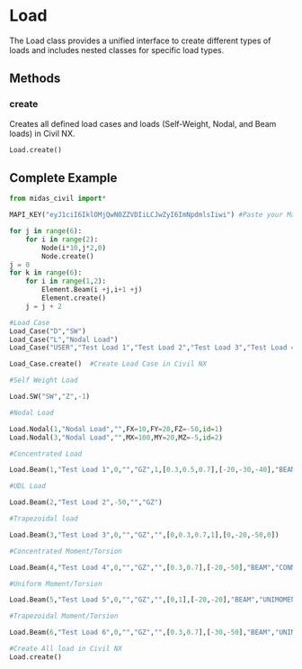 # Load

The Load class provides a unified interface to create different types of loads and includes nested classes for specific load types.

## Methods

### create
Creates all defined load cases and loads (Self-Weight, Nodal, and Beam loads) in Civil NX.

```py
Load.create()
```


## Complete Example

```py
from midas_civil import*

MAPI_KEY("eyJ1ciI6IklOMjQwN0ZZVDIiLCJwZyI6ImNpdmlsIiwi") #Paste your Mapi Key

for j in range(6):
    for i in range(2):
        Node(i*10,j*2,0)
        Node.create()
j = 0
for k in range(6):   
    for i in range(1,2):
        Element.Beam(i +j,i+1 +j)
        Element.create()
    j = j + 2

#Load Case
Load_Case("D","SW")
Load_Case("L","Nodal Load")
Load_Case("USER","Test Load 1","Test Load 2","Test Load 3","Test Load 4","Test Load 5","Test Load 6")

Load_Case.create()  #Create Load Case in Civil NX

#Self Weight Load

Load.SW("SW","Z",-1)

#Nodal Load

Load.Nodal(1,"Nodal Load","",FX=10,FY=20,FZ=-50,id=1)
Load.Nodal(3,"Nodal Load","",MX=100,MY=20,MZ=-5,id=2)

#Concentrated Load

Load.Beam(1,"Test Load 1",0,"","GZ",1,[0.3,0.5,0.7],[-20,-30,-40],"BEAM","CONLOAD")

#UDL Load

Load.Beam(2,"Test Load 2",-50,"","GZ")

#Trapezoidal load

Load.Beam(3,"Test Load 3",0,"","GZ","",[0,0.3,0.7,1],[0,-20,-50,0])

#Concentrated Moment/Torsion

Load.Beam(4,"Test Load 4",0,"","GZ","",[0.3,0.7],[-20,-50],"BEAM","CONMOMENT")

#Uniform Moment/Torsion

Load.Beam(5,"Test Load 5",0,"","GZ","",[0,1],[-20,-20],"BEAM","UNIMOMENT")

#Trapezoidal Moment/Torsion

Load.Beam(6,"Test Load 6",0,"","GZ","",[0.3,0.7],[-30,-50],"BEAM","UNIMOMENT")

#Create All load in Civil NX
Load.create()


```